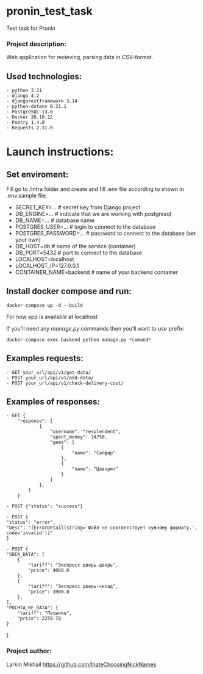 # pronin_test_task
Test task for Pronin


### Project description:

Web application for recieving, parsing data in CSV-format.

Used technologies:
-
    - python 3.11
    - django 4.2
    - djangorestframework 3.14
    - python-dotenv 0.21.1
    - PostgreSQL 13.0
    - Docker 20.10.22
    - Poetry 1.4.0
    - Requests 2.31.0

# Launch instructions:


## Set enviroment:
Fill go to /infra folder and create and fill .env file according to shown in .env.sample file.
- SECRET_KEY=... # secret key from Django project
- DB_ENGINE=... # indicate that we are working with postgresql
- DB_NAME=... # database name
- POSTGRES_USER=... # login to connect to the database
- POSTGRES_PASSWORD=... # password to connect to the database (set your own)
- DB_HOST=db # name of the service (container)
- DB_PORT=5432 # port to connect to the database
- LOCALHOST=localhost
- LOCALHOST_IP=127.0.0.1
- CONTAINER_NAME=backend # name of your backend container


## Install docker compose and run:
    docker-compose up -d --build
For now app is available at localhost


If you'll need any *manage.py* commands then you'll want to use prefix:

    docker-compose exec backend python manage.py *comand*


Examples requests:
-
    - GET your_url/api/v1/get-data/
    - POST your_url/api/v1/add-data/
    - POST your_url/api/v1/check-delivery-cost/

Examples of responses:
-
    - GET {
        "response": [
                {
                    "username": "resplendent",
                    "spent_money": 14750,
                    "gems": [
                        {
                            "name": "Сапфир"
                        },
                        {
                            "name": "Цаворит"
                        }
                    ]
                },
            ]
        }

    - POST {"status": "success"}

    - POST {
    "status": "error",
    "Desc": "[ErrorDetail(string='Файл не соответствует нужному формату.', code='invalid')]"
    }

    - POST {
    "SDEK_DATA": [
        {
            "tariff": "Экспресс дверь-дверь",
            "price": 4060.0
        },
        {
            "tariff": "Экспресс дверь-склад",
            "price": 3900.0
        },
    ],
    "POCHTA_RF_DATA": {
        "tariff": "Посылка",
        "price": 2259.78
    }
}

### Project author:

Larkin Mikhail
https://github.com/IhateChoosingNickNames